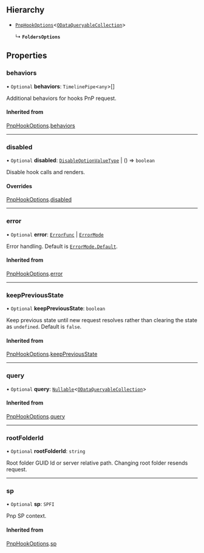 ## Hierarchy

- [`PnpHookOptions`](PnpHookOptions.md)<[`ODataQueryableCollection`](ODataQueryableCollection.md)\>

  ↳ **`FoldersOptions`**

## Properties

### behaviors

• `Optional` **behaviors**: `TimelinePipe`<`any`\>[]

Additional behaviors for hooks PnP request.

#### Inherited from

[PnpHookOptions](PnpHookOptions.md).[behaviors](PnpHookOptions.md#behaviors)

___

### disabled

• `Optional` **disabled**: [`DisableOptionValueType`](../Types/DisableOptionType.md#disableoptionvaluetype) \| () => `boolean`

Disable hook calls and renders.

#### Overrides

[PnpHookOptions](PnpHookOptions.md).[disabled](PnpHookOptions.md#disabled)

___

### error

• `Optional` **error**: [`ErrorFunc`](../Types/ErrorFunc.md#errorfunc) \| [`ErrorMode`](../Enums/ErrorMode.md)

Error handling. Default is [`ErrorMode.Default`](../Enums/ErrorMode.md#default).

#### Inherited from

[PnpHookOptions](PnpHookOptions.md).[error](PnpHookOptions.md#error)

___

### keepPreviousState

• `Optional` **keepPreviousState**: `boolean`

Keep previous state until new request resolves rather than clearing the state as `undefined`. Default is `false`.

#### Inherited from

[PnpHookOptions](PnpHookOptions.md).[keepPreviousState](PnpHookOptions.md#keeppreviousstate)

___

### query

• `Optional` **query**: [`Nullable`](../Types/NullableT.md)<[`ODataQueryableCollection`](ODataQueryableCollection.md)\>

#### Inherited from

[PnpHookOptions](PnpHookOptions.md).[query](PnpHookOptions.md#query)

___

### rootFolderId

• `Optional` **rootFolderId**: `string`

Root folder GUID Id or server relative path. Changing root folder resends request.

___

### sp

• `Optional` **sp**: `SPFI`

Pnp SP context.

#### Inherited from

[PnpHookOptions](PnpHookOptions.md).[sp](PnpHookOptions.md#sp)